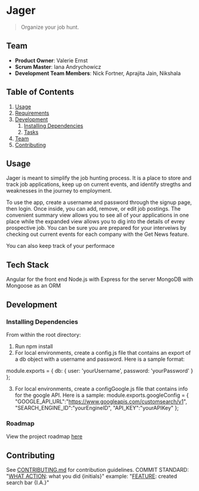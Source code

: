 # Jager

> Organize your job hunt.

## Team

  - __Product Owner__: Valerie Ernst
  - __Scrum Master__: Iana Andrychowicz
  - __Development Team Members__: Nick Fortner, Aprajita Jain, Nikshala

## Table of Contents

1. [Usage](#Usage)
1. [Requirements](#requirements)
1. [Development](#development)
    1. [Installing Dependencies](#installing-dependencies)
    1. [Tasks](#tasks)
1. [Team](#team)
1. [Contributing](#contributing)

## Usage

Jager is meant to simplify the job hunting process. It is a place to store and track job applications, keep up on current events, and identify stregths and weaknesses in the journey to employment.

To use the app, create a username and password through the signup page, then login. Once inside, you can add, remove, or edit job postings. The convenient summary view allows you to see all of your applications in one place while the expanded view allows you to dig into the details of evrey prospective job. You can be sure you are prepared for your interveiws by checking out current events for each company with the Get News feature.

You can also keep track of your performace

## Tech Stack

Angular for the front end
Node.js with Express for the server
MongoDB with Mongoose as an ORM

## Development

### Installing Dependencies

From within the root directory:

1. Run npm install
2. For local environments, create a config.js file that contains an export of a db object with a username and password. Here is a sample format:

module.exports = {
  db: {
   user: 'yourUsername',
   password: 'yourPassword'
  }
};

3. For local environments, create a configGoogle.js file that contains info for the google API. Here is a sample:
module.exports.googleConfig = {
"GOOGLE_API_URL":"https://www.googleapis.com/customsearch/v1",
"SEARCH_ENGINE_ID":"yourEngineID",
"API_KEY":"yourAPIKey"
};


### Roadmap

View the project roadmap [here](LINK_TO_PROJECT_ISSUES)


## Contributing

See [CONTRIBUTING.md](CONTRIBUTING.md) for contribution guidelines.
COMMIT STANDARD:
"[WHAT ACTION](WHERE): what you did {initials}"
example:
"[FEATURE](Client): created search bar {I.A.}"
